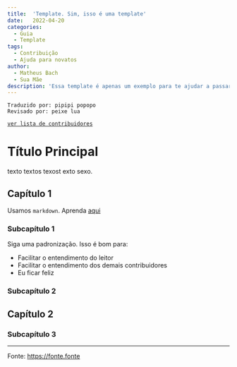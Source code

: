 ```yaml
---
title:  'Template. Sim, isso é uma template'
date:   2022-04-20
categories:
  - Guia
  - Template
tags:
  - Contribuição
  - Ajuda para novatos
author:
  - Matheus Bach
  - Sua Mãe
description: 'Essa template é apenas um exemplo para te ajudar a passar textos para esse padrão. Obviamente esse documento não é para ser traduzido, apenas para servir como exemplo'
---
```


```
Traduzido por: pipipi popopo
Revisado por: peixe lua
```
[```ver lista de contribuidores```](/about/#contribuidores)

# Título Principal

texto textos texost exto sexo.

## Capítulo 1

Usamos ```markdown```. Aprenda [aqui](https://github.com/luong-komorebi/Markdown-Tutorial/blob/master/README_pt-BR.md)

### Subcapítulo 1

Siga uma padronização. Isso é bom para:
- Facilitar o entendimento do leitor
- Facilitar o entendimento dos demais contribuidores
- Eu ficar feliz

### Subcapítulo 2

## Capítulo 2

### Subcapítulo 3

---
Fonte: https://fonte.fonte